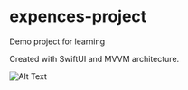 # expences-project
Demo project for learning

Created with SwiftUI and MVVM architecture.

![Alt Text](https://i.imgur.com/uDQl11C.gif)
